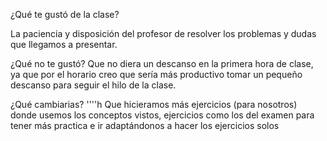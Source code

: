 ¿Qué te gustó de la clase?

La paciencia y disposición del profesor de resolver los problemas y dudas que llegamos a presentar. 


¿Qué no te gustó? 
Que no diera un descanso en la primera hora de clase, ya que por el horario creo que sería más productivo tomar un pequeño descanso para seguir el hilo de la clase.

¿Qué cambiarias? ''''h
Que hicieramos más ejercicios (para nosotros) donde usemos los conceptos vistos, ejercicios como los del examen para tener más practica e ir adaptándonos a hacer los ejercicios solos 
